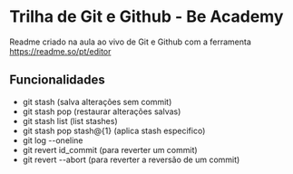 
# Trilha de Git e Github - Be Academy

Readme criado na aula ao vivo de Git e Github com a ferramenta https://readme.so/pt/editor

## Funcionalidades

- git stash (salva alterações sem commit)
- git stash pop (restaurar alterações salvas)
- git stash list (list stashes)
- git stash pop stash@{1} (aplica stash especifico)
- git log --oneline
- git revert id_commit (para reverter um commit)
- git revert --abort (para reverter a reversão de um commit)

